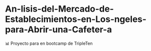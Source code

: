 # An-lisis-del-Mercado-de-Establecimientos-en-Los-ngeles-para-Abrir-una-Cafeter-a
📊 Proyecto para en bootcamp de TripleTen
